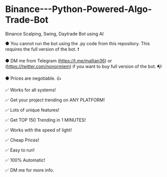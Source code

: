 # Binance---Python-Powered-Algo-Trade-Bot
Binance Scalping, Swing, Daytrade Bot using AI


● You cannot run the bot using the .py code from this repository. This requires the full version of the bot. ❗

● DM me from Telegram (https://t.me/mallian36) or (https://twitter.com/nonormiem) if you want to buy full version of the bot. 📭

● Prices are negotiable. 👍

✅ Works for all systems!

✅ Get your project trending on ANY PLATFORM!

✅ Lots of unique features!

✅ Get TOP 150 Trending in 1 MINUTES!

✅ Works with the speed of light!

✅ Cheap Prices!

✅ Easy to run!

✅ 100% Automatic!

✅ DM me for more info.

